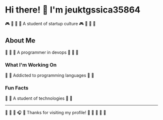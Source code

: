 # Hi there! 👋 I'm jeuktgssica35864

🎮 🚵 🥊 🎳 A student of startup culture 🎮 🚵 🥊 🎳

## About Me
🌟 🏸 🎷 A programmer in devops 🌟 🏸 🎷

### What I'm Working On
🏏 🥋 Addicted to programming languages 🏏 🥋

### Fun Facts
🎣 🌈 A student of technologies 🎣 🌈

---
🎽 🏑 🎸 🎧 🎯 Thanks for visiting my profile! 🏏 🏑 🛶 🎪 🥋
